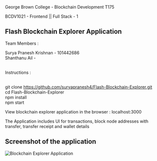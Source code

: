 George Brown College - Blockchain Development T175

BCDV1021 - Frontend || Full Stack - 1

## Flash Blockchain Explorer Application

Team Members : <br/>

Surya Pranesh Krishnan - 101442686 <br/>
Shanthanu Ail - <br/>

<br/>
  Instructions : <br/>
  <br/>


  git clone https://github.com/suryapranesh4/Flash-Blockchain-Explorer.git <br />
  cd Flash-Blockchain-Explorer <br/>
  npm install <br />
  npm start <br/>
  
  View blockchain explorer application in the browser : localhost:3000
  
  
The Application includes UI for transactions, block node addresses with transfer, transfer receipt and wallet details

## Screenshot of the application


![Blockchain Explorer Application](explorer_screenshot.png "Blockchain Explorer Application")
